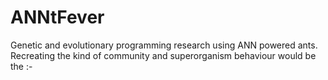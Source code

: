# ANNtFever
Genetic and evolutionary programming research using ANN powered ants. Recreating the kind of community and superorganism behaviour would be the :-
